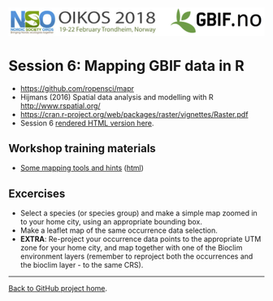 ![](../demo_data/NSO_2018_GBIF_NO.png "NSO 2018")


# Session 6: Mapping GBIF data in R

* https://github.com/ropensci/mapr
* Hijmans (2016) Spatial data analysis and modelling with R http://www.rspatial.org/
* https://cran.r-project.org/web/packages/raster/vignettes/Raster.pdf
* Session 6 [rendered HTML version here](https://gbif-europe.github.io/nordic_oikos_2018_r/s6_mapping/).

## Workshop training materials

 * [Some mapping tools and hints](mapping.Rmd) ([html](https://gbif-europe.github.io/nordic_oikos_2018_r/s6_mapping/mapping.html))

## Excercises

 * Select a species (or species group) and make a simple map zoomed in to your home city, using an appropriate bounding box.
 * Make a leaflet map of the same occurrence data selection.
 * **EXTRA**: Re-project your occurrence data points to the appropriate UTM zone for your home city, and map together with one of the Bioclim environment layers (remember to reproject both the occurrences and the bioclim layer - to the same CRS).


***

[Back to GitHub project home](https://github.com/GBIF-Europe/nordic_oikos_2018_r).
